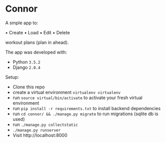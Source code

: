 # Connor

A smple app to:

• Create
• Load
• Edit
• Delete

workout plans (plan in ahead).

The app was developed with:

* Python `3.5.2`
* Django `2.0.4`

Setup:

* Clone this repo
* create a virtual environment `virtualenv virtualenv`
* run `source virtual/bin/activate` to activate your fresh virtual environment
* run `pip install -r requirements.txt` to install backend dependencies
* run `cd connor/ && ./manage.py migrate` to run migrations (sqlite db is used)
* run `./manage.py collectstatic`
* `./manage.py runserver`
* Visit http://localhost:8000
